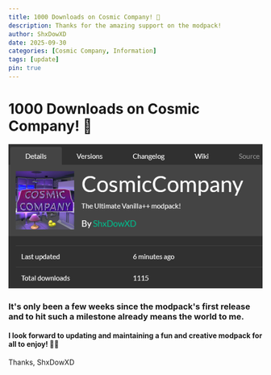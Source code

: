 ```yaml
---
title: 1000 Downloads on Cosmic Company! 🎉
description: Thanks for the amazing support on the modpack!
author: ShxDowXD
date: 2025-09-30
categories: [Cosmic Company, Information]
tags: [update]
pin: true
---
```


# 1000 Downloads on Cosmic Company! 🎉

![alt text](https://github.com/ShxDowXD/ShxDowXD.github.io/blob/main/assets/images/1000downloads.png "Title")

### It's only been a few weeks since the modpack's first release and to hit such a milestone already means the world to me.

#### I look forward to updating and maintaining a fun and creative modpack for all to enjoy! 🍷🎉

Thanks, 
ShxDowXD
